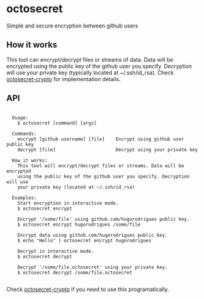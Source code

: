 # octosecret
Simple and secure encryption between github users


## How it works
This tool can encrypt/decrypt files or streams of data. Data will be encrypted using the public key of the github user you specify. Decryption will use your private key (typically located at ~/.ssh/id_rsa). Check [octosecret-crypto](https://github.com/hugorodrigues/octosecret) for implementation details.

## API
```

  Usage:
    $ octosecret [command] [args]

  Commands:
    encrypt [github username] [file]    Encrypt using github user public key
    decrypt [file]                      Decrypt using your private key

  How it works:
    This tool will encrypt/decrypt files or streams. Data will be encrypted
    using the public key of the github user you specify. Decryption will use
    your private key (located at ~/.ssh/id_rsa)

  Examples:
    Start encryption in interactive mode.
    $ octosecret encrypt

    Encrypt '/some/file' using github.com/hugorodrigues public key.
    $ octosecret encrypt hugorodrigues /some/file

    Encrypt data using github.com/hugorodrigues public key.
    $ echo "Hello" | octosecret encrypt hugorodrigues

    Decrypt in interactive mode.
    $ octosecret decrypt

    Decrypt '/some/file.octosecret' using your private key.
    $ octosecret decrypt /some/file.octosecret
    
```
Check [octosecret-crypto](https://github.com/hugorodrigues/octosecret) if you need to use this programatically.
